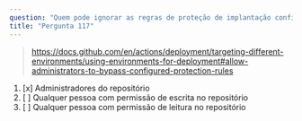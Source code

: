 ```yaml
---
question: "Quem pode ignorar as regras de proteção de implantação configuradas para forçar a implantação (por padrão)"
title: "Pergunta 117"
---
```


> https://docs.github.com/en/actions/deployment/targeting-different-environments/using-environments-for-deployment#allow-administrators-to-bypass-configured-protection-rules
1. [x] Administradores do repositório
1. [ ] Qualquer pessoa com permissão de escrita no repositório
1. [ ] Qualquer pessoa com permissão de leitura no repositório
